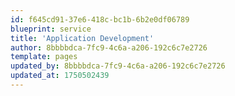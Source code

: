 ```yaml
---
id: f645cd91-37e6-418c-bc1b-6b2e0df06789
blueprint: service
title: 'Application Development'
author: 8bbbbdca-7fc9-4c6a-a206-192c6c7e2726
template: pages
updated_by: 8bbbbdca-7fc9-4c6a-a206-192c6c7e2726
updated_at: 1750502439
---
```

